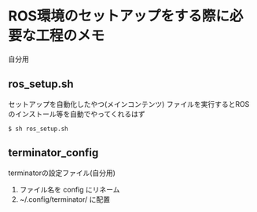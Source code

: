 # ROS環境のセットアップをする際に必要な工程のメモ
自分用

## ros_setup.sh
セットアップを自動化したやつ(メインコンテンツ)
ファイルを実行するとROSのインストール等を自動でやってくれるはず

``
$ sh ros_setup.sh
``

## terminator_config
terminatorの設定ファイル(自分用)
1. ファイル名を config にリネーム
2. ~/.config/terminator/ に配置
